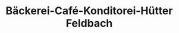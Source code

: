 ---
title: "Bäckerei-Café-Konditorei-Hütter Feldbach"
url: /feldbach/baeckerei-cafe-konditorei-huetter-feldbach/
shop: Bäckerei
---